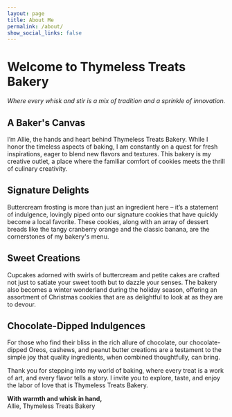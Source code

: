 ```yaml
---
layout: page
title: About Me
permalink: /about/
show_social_links: false
---
```



<div class="about-me-container">
  <h1>Welcome to Thymeless Treats Bakery</h1>
  <p><em>Where every whisk and stir is a mix of tradition and a sprinkle of innovation.</em></p>
  
  <div class="section">
    <h2>A Baker's Canvas</h2>
    <p>I’m Allie, the hands and heart behind Thymeless Treats Bakery. While I honor the timeless aspects of baking, I am constantly on a quest for fresh inspirations, eager to blend new flavors and textures. This bakery is my creative outlet, a place where the familiar comfort of cookies meets the thrill of culinary creativity.</p>
  </div>
  
  <div class="section">
    <h2>Signature Delights</h2>
    <p>Buttercream frosting is more than just an ingredient here – it’s a statement of indulgence, lovingly piped onto our signature cookies that have quickly become a local favorite. These cookies, along with an array of dessert breads like the tangy cranberry orange and the classic banana, are the cornerstones of my bakery's menu.</p>
  </div>
  
  <div class="section">
    <h2>Sweet Creations</h2>
    <p>Cupcakes adorned with swirls of buttercream and petite cakes are crafted not just to satiate your sweet tooth but to dazzle your senses. The bakery also becomes a winter wonderland during the holiday season, offering an assortment of Christmas cookies that are as delightful to look at as they are to devour.</p>
  </div>
  
  <div class="section">
    <h2>Chocolate-Dipped Indulgences</h2>
    <p>For those who find their bliss in the rich allure of chocolate, our chocolate-dipped Oreos, cashews, and peanut butter creations are a testament to the simple joy that quality ingredients, when combined thoughtfully, can bring.</p>
  </div>
  
  <p class="footer-signature">Thank you for stepping into my world of baking, where every treat is a work of art, and every flavor tells a story. I invite you to explore, taste, and enjoy the labor of love that is Thymeless Treats Bakery.</p>
  
  <p class="footer-signature"><strong>With warmth and whisk in hand,</strong><br>Allie, Thymeless Treats Bakery</p>
</div>

